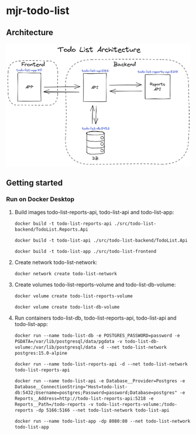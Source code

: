 # mjr-todo-list

## Architecture

![Todo List Architecture](docs/todo-list-architecture.png)

## Getting started

### Run on Docker Desktop

1. Build images todo-list-reports-api, todo-list-api and todo-list-app:

    ```
    docker build -t todo-list-reports-api ./src/todo-list-backend/TodoList.Reports.Api
    ```

    ```
    docker build -t todo-list-api ./src/todo-list-backend/TodoList.Api
    ```

    ```
    docker build -t todo-list-app ./src/todo-list-frontend
    ```

2. Create network todo-list-network:

    ``` 
    docker network create todo-list-network
    ```

3. Create volumes todo-list-reports-volume and todo-list-db-volume:

   ```
   docker volume create todo-list-reports-volume
   ```
   
   ```
   docker volume create todo-list-db-volume
   ```

4. Run containers todo-list-db, todo-list-reports-api, todo-list-api and todo-list-app:

    ```
    docker run --name todo-list-db -e POSTGRES_PASSWORD=password -e PGDATA=/var/lib/postgresql/data/pgdata -v todo-list-db-volume:/var/lib/postgresql/data -d --net todo-list-network postgres:15.0-alpine
    ```

    ```
    docker run --name todo-list-reports-api -d --net todo-list-network todo-list-reports-api
    ```

    ```
    docker run --name todo-list-api -e Database__Provider=Postgres -e Database__ConnectionString="Host=todo-list-db:5432;Username=postgres;Password=password;Database=postgres" -e Reports__Address=http://todo-list-reports-api:5218 -e Reports__Path=/todo-reports -v todo-list-reports-volume:/todo-reports -dp 5166:5166 --net todo-list-network todo-list-api
    ```

    ```
    docker run --name todo-list-app -dp 8080:80 --net todo-list-network todo-list-app
    ```